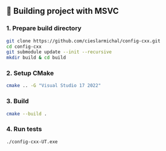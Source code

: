 ## 🔨 Building project with MSVC

### 1. Prepare build directory

```bash
git clone https://github.com/cieslarmichal/config-cxx.git
cd config-cxx
git submodule update --init --recursive
mkdir build & cd build
```

### 2. Setup CMake

```bash
cmake .. -G "Visual Studio 17 2022"
```

### 3. Build

```bash
cmake --build .
```

### 4. Run tests

```bash
./config-cxx-UT.exe
```
